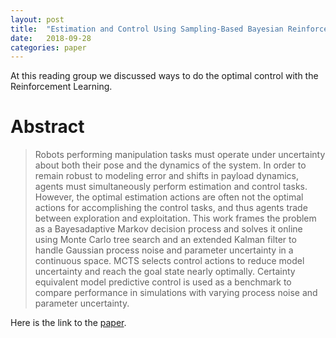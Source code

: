 ```yaml
---
layout: post
title:  "Estimation and Control Using Sampling-Based Bayesian Reinforcement Learning"
date:   2018-09-28
categories: paper
---
```


At this reading group we discussed ways to do the optimal control with the Reinforcement Learning.

# Abstract

>Robots performing manipulation tasks must operate
>under uncertainty about both their pose and the dynamics
>of the system. In order to remain robust to modeling error and
>shifts in payload dynamics, agents must simultaneously perform
>estimation and control tasks. However, the optimal estimation
>actions are often not the optimal actions for accomplishing
>the control tasks, and thus agents trade between exploration
>and exploitation. This work frames the problem as a Bayesadaptive
>Markov decision process and solves it online using
>Monte Carlo tree search and an extended Kalman filter to
>handle Gaussian process noise and parameter uncertainty in a
>continuous space. MCTS selects control actions to reduce model
>uncertainty and reach the goal state nearly optimally. Certainty
>equivalent model predictive control is used as a benchmark to
>compare performance in simulations with varying process noise
>and parameter uncertainty.


Here is the link to the [paper]. 


[paper]: https://arxiv.org/abs/1808.00888
